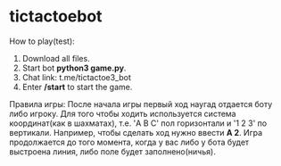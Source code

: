 # tictactoebot
How to play(test):
1. Download all files.
2. Start bot **python3 game.py**.
3. Chat link: t.me/tictactoe3_bot
4. Enter **/start** to start the game.

Правила игры:
После начала игры первый ход наугад отдается боту либо игроку. Для того чтобы ходить используется система координат(как в шахматах), т.е. 'A B C' пол горизонтали и '1 2 3' по вертикали. Например, чтобы сделать ход нужно ввести **A 2**. Игра продолжается до того момента, когда у вас либо у бота будет выстроена линия, либо поле будет заполнено(ничья).
